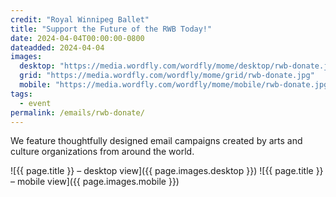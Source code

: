 ```yaml
---
credit: "Royal Winnipeg Ballet"
title: "Support the Future of the RWB Today!"
date: 2024-04-04T00:00:00-0800
dateadded: 2024-04-04
images:
  desktop: "https://media.wordfly.com/wordfly/mome/desktop/rwb-donate.jpg"
  grid: "https://media.wordfly.com/wordfly/mome/grid/rwb-donate.jpg"
  mobile: "https://media.wordfly.com/wordfly/mome/mobile/rwb-donate.jpg"
tags:
  - event
permalink: /emails/rwb-donate/
---
```

We feature thoughtfully designed email campaigns created by arts and culture organizations from around the world.

![{{ page.title }} – desktop view]({{ page.images.desktop }})
![{{ page.title }} – mobile view]({{ page.images.mobile }})
